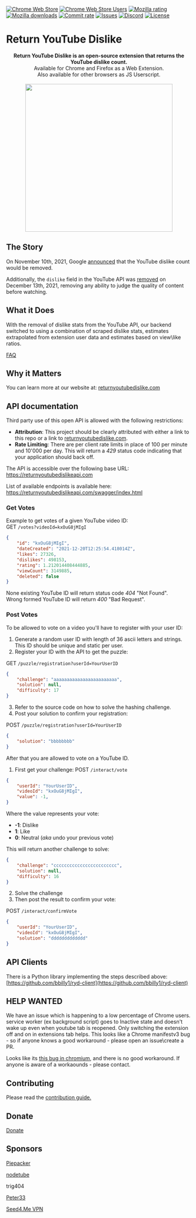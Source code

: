 [![Chrome Web Store](https://img.shields.io/chrome-web-store/stars/gebbhagfogifgggkldgodflihgfeippi?label=Chrome%20Rating&style=flat&logo=google)](https://chrome.google.com/webstore/detail/youtube-dislike-button/gebbhagfogifgggkldgodflihgfeippi/)
[![Chrome Web Store Users](https://img.shields.io/chrome-web-store/users/gebbhagfogifgggkldgodflihgfeippi?label=Chrome%20Users&style=flat&logo=google)](https://chrome.google.com/webstore/detail/youtube-dislike-button/gebbhagfogifgggkldgodflihgfeippi/)
[![Mozilla rating](https://img.shields.io/amo/stars/return-youtube-dislikes?label=Firefox%20Rating&style=flat&logo=firefox)](https://addons.mozilla.org/en-US/firefox/addon/return-youtube-dislikes/)
[![Mozilla downloads](https://img.shields.io/amo/users/return-youtube-dislikes?label=Firefox%20Users&style=flat&logo=firefox)](https://addons.mozilla.org/en-US/firefox/addon/return-youtube-dislikes/)
[![Commit rate](https://img.shields.io/github/commit-activity/m/Anarios/return-youtube-dislike?label=Commits&style=flat)](https://github.com/Anarios/return-youtube-dislike/commits/main)
[![Issues](https://img.shields.io/github/issues/Anarios/return-youtube-dislike?style=flat&label=Issues)](https://github.com/Anarios/return-youtube-dislike/issues)
[![Discord](https://img.shields.io/discord/909435648170160229?label=Discord&style=flat&logo=discord)](https://discord.gg/UMxyMmCgfF)
[![License](https://img.shields.io/badge/License-GPLv3-blue.svg?style=flat)](https://github.com/Anarios/return-youtube-dislike/blob/main/LICENSE)


# Return YouTube Dislike

<p align="center">
    <b>Return YouTube Dislike is an open-source extension that returns the YouTube dislike count.</b><br>
    Available for Chrome and Firefox as a Web Extension.<br>
    Also available for other browsers as JS Userscript.<br><br>
    <img width="400px" src="https://user-images.githubusercontent.com/18729296/141743755-2be73297-250e-4cd1-ac93-8978c5a39d10.png"/>
</p>

## The Story

On November 10th, 2021, Google [announced](https://blog.youtube/news-and-events/update-to-youtube/) that the YouTube dislike count would be removed.  
  
Additionally, the `dislike` field in the YouTube API was [removed](https://support.google.com/youtube/thread/134791097/update-to-youtube-dislike-counts) on December 13th, 2021, removing any ability to judge the quality of content before watching.

## What it Does

With the removal of dislike stats from the YouTube API, our backend switched to using a combination of scraped dislike stats, estimates extrapolated from extension user data
and estimates based on view\like ratios.

[FAQ](https://github.com/Anarios/return-youtube-dislike/blob/main/FAQ.md)

## Why it Matters

You can learn more at our website at: [returnyoutubedislike.com](https://www.returnyoutubedislike.com/)

## API documentation

Third party use of this open API is allowed with the following restrictions:

- **Attribution**: This project should be clearly attributed with either a link to this repo or a link to [returnyoutubedislike.com](https://returnyoutubedislike.com/).
- **Rate Limiting**: There are per client rate limits in place of 100 per minute and 10'000 per day. This will return a *429* status code indicating that your application should back off.

The API is accessible over the following base URL:  
https://returnyoutubedislikeapi.com  

List of available endpoints is available here:  
https://returnyoutubedislikeapi.com/swagger/index.html

### Get Votes
Example to get votes of a given YouTube video ID:  
GET `/votes?videoId=kxOuG8jMIgI`

```json
{
    "id": "kxOuG8jMIgI",
    "dateCreated": "2021-12-20T12:25:54.418014Z",
    "likes": 27326,
    "dislikes": 498153,
    "rating": 1.212014408444885,
    "viewCount": 3149885,
    "deleted": false
}
```

None existing YouTube ID will return status code *404* "Not Found".  
Wrong formed YouTube ID will return *400* "Bad Request".

### Post Votes
To be allowed to vote on a video you'll have to register with your user ID:
1. Generate a random user ID with length of 36 ascii letters and strings. This ID should be unique and static per user.
2. Register your ID with the API to get the puzzle:

GET `/puzzle/registration?userId=YourUserID`
```json
{
    "challenge": "aaaaaaaaaaaaaaaaaaaaaaaa",
    "solution": null,
    "difficulty": 17
}
```
3. Refer to the source code on how to solve the hashing challenge.
4. Post your solution to confirm your registration:

POST `/puzzle/registration?userId=YourUserID`
```json
{
    "solution": "bbbbbbbb"
}
```

After that you are allowed to vote on a YouTube ID.

1. First get your challenge:
POST `/interact/vote`
```json
{
    "userId": "YourUserID",
    "videoId": "kxOuG8jMIgI",
    "value": -1,
}
```
Where the value represents your vote:
- **-1**: Dislike
- **1**: Like
- **0**: Neutral (*aka* undo your previous vote)

This will return another challenge to solve:
```json
{
    "challenge": "cccccccccccccccccccccccc",
    "solution": null,
    "difficulty": 16
}
```
2. Solve the challenge 
3. Then post the result to confirm your vote:

POST `/interact/confirmVote`
```json
{
    "userId": "YourUserID",
    "videoId": "kxOuG8jMIgI",
    "solution": "ddddddddddddd"
}
```

## API Clients
There is a Python library implementing the steps described above:  
[https://github.com/bbilly1/ryd-client](https://github.com/bbilly1/ryd-client)

## HELP WANTED

We have an issue which is happening to a low percentage of Chrome users. service worker (ex background script) goes to Inactive state and doesn't wake up even when youtube tab is reopened. Only switching the extension off and on in extensions tab helps. This looks like a Chrome manifestv3 bug - so if anyone knows a good workaround - please open an issue\create a PR.

Looks like its [this bug in chromium](https://bugs.chromium.org/p/chromium/issues/detail?id=1271154), and there is no good workaround. If anyone is aware of a workaounds - please contact.

## Contributing

Please read the [contribution guide.](https://github.com/Anarios/return-youtube-dislike/blob/main/CONTRIBUTING.md)

## Donate

[Donate](https://returnyoutubedislike.com/donate)

## Sponsors
[Piepacker](https://piepacker.com)

[nodetube](https://github.com/mayeaux/nodetube)

trig404

[Peter33](https://www.youtube.com/watch?v=G5kzUpWAusI)

[Seed4.Me VPN](https://www.seed4.me/users/register?gift=ReturnYoutubeDislike)

